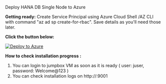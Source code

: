 Deploy HANA DB Single Node to Azure 

**Getting ready:** Create Service Principal using Azure Cloud Shell /AZ CLI with command "az ad sp create-for-rbac". Save details as you'll need those later.

**Click the button below:**

[![Deploy to Azure](https://aka.ms/deploytoazurebutton)](https://ms.portal.azure.com/#create/Microsoft.Template/uri/https%3A%2F%2Fraw.githubusercontent.com%2Fsanjeevkumar761%2Fone_touch_sap_deployment_on_azure%2Fmaster%2Fhana-db-single-node-infra-and-sw%2Fazuredeploy.json)

**How to check installation progress :** 
1. You can login to jumpbox VM as soon as it is ready ( user: juser, password: Welcome@123 )
2. You can check installation logs on http://<public IP of jumpbox VM>:9001

